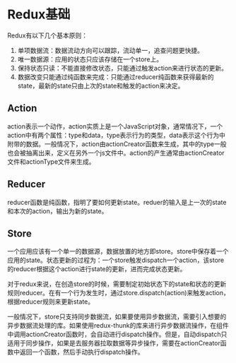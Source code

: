 # Redux基础

Redux有以下几个基本原则：

1. 单项数据流：数据流动方向可以跟踪，流动单一，追查问题更快捷。
2. 唯一数据源：应用的状态只应该存储在一个store上。
3. 保持状态只读：不能直接修改状态，只能通过触发action来进行状态的更新。
4. 数据改变只能通过纯函数来完成：只能通过reducer纯函数来获得最新的state，最新的state只由上次的state和触发的action来决定。

## Action

action表示一个动作，action实质上是一个JavaScript对象，通常情况下，一个action中有两个属性：type和data，type表示行为的类型，data表示这个行为中附带的数据。一般情况下，action由actionCreator函数来生成，其中的type一般也会被抽离出来，定义在另外一个js文件中。action的产生通常由actionCreator文件和actionType文件来生成。

## Reducer

reducer函数是纯函数，指明了要如何更新state。reduer的输入是上一次的state和本次的action，输出为新的state。

## Store

一个应用应该有一个单一的数据源，数据放置的地方即store。store中保存着一个应用的state。状态更新的过程为：一个store触发dispatch一个action，该store的reducer根据这个action进行state的更新，进而完成状态更新。

对于redux来说，在创造store的时候，需要制定初始状态下的state和状态的更新规则reducer。在有一个行为发生时，通过store.dispatch\(action\)来触发action，根据reducer规则来更新state。

一般情况下，store只支持同步数据流，如果要使用异步数据流，需要引入想要的异步数据流处理的库。如果使用redux-thunk的库来进行异步数据流操作，在组件中调用actionCreator函数时，会自动进行dispatch操作。但是，自动dispatch只适用于同步操作，如果是去服务器拉取数据等异步操作，需要在actionCreator函数中返回一个函数，然后手动执行dispatch操作。



